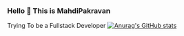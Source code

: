 ### Hello 👋 This is MahdiPakravan
Trying To be a Fullstack Developer
[![Anurag's GitHub stats](https://github-readme-stats.vercel.app/api?username=engpakravan)](https://github.com/anuraghazra/github-readme-stats)

